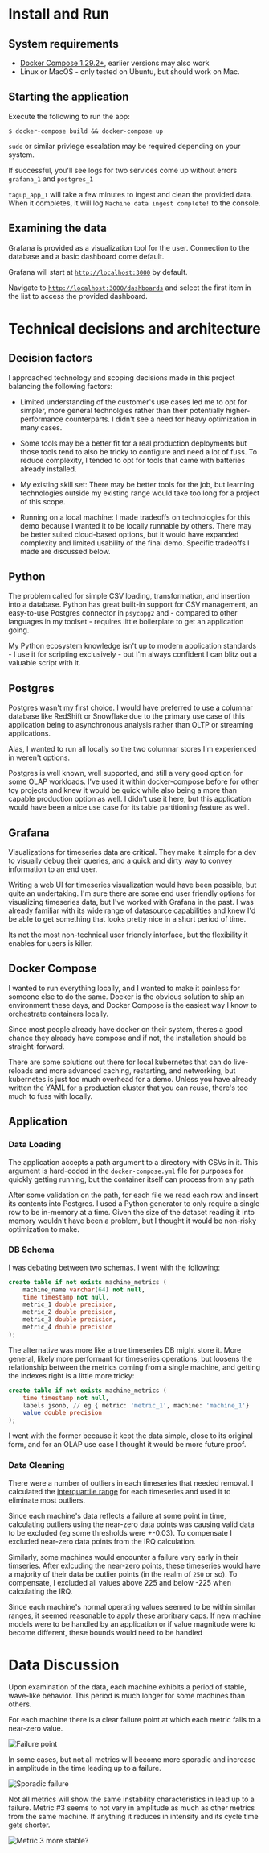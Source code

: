# Install and Run

## System requirements

- [Docker Compose 1.29.2+](https://docs.docker.com/compose/install/), earlier versions may also work
- Linux or MacOS - only tested on Ubuntu, but should work on Mac.

## Starting the application

Execute the following to run the app:

```
$ docker-compose build && docker-compose up
```

`sudo` or similar privlege escalation may be required depending on your system.

If successful, you'll see logs for two services come up without errors `grafana_1` and `postgres_1`

`tagup_app_1` will take a few minutes to ingest and clean the provided data. When it completes, it will log `Machine data ingest complete!` to the console.

## Examining the data

Grafana is provided as a visualization tool for the user. Connection to the database and a basic dashboard come default.

Grafana will start at [`http://localhost:3000`](http://localhost:3000) by default.

Navigate to [`http://localhost:3000/dashboards`](http://localhost:3000/dashboards) and select the first item in the list to access the provided dashboard.

# Technical decisions and architecture

## Decision factors

I approached technology and scoping decisions made in this project balancing the following factors:

- Limited understanding of the customer's use cases led me to opt for simpler, more general technolgies rather than their potentially higher-performance counterparts. I didn't see a need for heavy optimization in many cases.

- Some tools may be a better fit for a real production deployments but those tools tend to also be tricky to configure and need a lot of fuss. To reduce complexity, I tended to opt for tools that came with batteries already installed.

- My existing skill set: There may be better tools for the job, but learning technologies outside my existing range would take too long for a project of this scope.

- Running on a local machine: I made tradeoffs on technologies for this demo because I wanted it to be locally runnable by others. There may be better suited cloud-based options, but it would have expanded complexity and limited usability of the final demo. Specific tradeoffs I made are discussed below.

## Python

The problem called for simple CSV loading, transformation, and insertion into a database. Python has great built-in support for CSV management, an easy-to-use Postgres connector in `psycopg2` and - compared to other languages in my toolset - requires little boilerplate to get an application going.

My Python ecosystem knowledge isn't up to modern application standards - I use it for scripting exclusively - but I'm always confident I can blitz out a valuable script with it.

## Postgres

Postgres wasn't my first choice. I would have preferred to use a columnar database like RedShift or Snowflake due to the primary use case of this application being to asynchronous analysis rather than OLTP or streaming applications.

Alas, I wanted to run all locally so the two columnar stores I'm experienced in weren't options.

Postgres is well known, well supported, and still a very good option for some OLAP workloads. I've used it within docker-compose before for other toy projects and knew it would be quick while also being a more than capable production option as well. I didn't use it here, but this application would have been a nice use case for its table partitioning feature as well.

## Grafana

Visualizations for timeseries data are critical. They make it simple for a dev to visually debug their queries, and a quick and dirty way to convey information to an end user.

Writing a web UI for timeseries visualization would have been possible, but quite an undertaking. I'm sure there are some end user friendly options for visualizing timeseries data, but I've worked with Grafana in the past. I was already familiar with its wide range of datasource capabilities and knew I'd be able to get something that looks pretty nice in a short period of time.

Its not the most non-technical user friendly interface, but the flexibility it enables for users is killer.

## Docker Compose

I wanted to run everything locally, and I wanted to make it painless for someone else to do the same. Docker is the obvious solution to ship an environment these days, and Docker Compose is the easiest way I know to orchestrate containers locally.

Since most people already have docker on their system, theres a good chance they already have compose and if not, the installation should be straight-forward.

There are some solutions out there for local kubernetes that can do live-reloads and more advanced caching, restarting, and networking, but kubernetes is just too much overhead for a demo. Unless you have already written the YAML for a production cluster that you can reuse, there's too much to fuss with locally.

## Application

### Data Loading

The application accepts a path argument to a directory with CSVs in it. This argument is hard-coded in the `docker-compose.yml` file for purposes for quickly getting running, but the container itself can process from any path

After some validation on the path, for each file we read each row and insert its contents into Postgres. I used a Python generator to only require a single row to be in-memory at a time. Given the size of the dataset reading it into memory wouldn't have been a problem, but I thought it would be non-risky optimization to make.

### DB Schema

I was debating between two schemas. I went with the following:

```sql
create table if not exists machine_metrics (
    machine_name varchar(64) not null,
    time timestamp not null,
    metric_1 double precision,
    metric_2 double precision,
    metric_3 double precision,
    metric_4 double precision
);
```

The alternative was more like a true timeseries DB might store it. More general, likely more performant for timeseries operations, but loosens the relationship between the metrics coming from a single machine, and getting the indexes right is a little more tricky:

```sql
create table if not exists machine_metrics (
    time timestamp not null,
    labels jsonb, // eg { metric: 'metric_1', machine: 'machine_1'}
    value double precision
);
```

I went with the former because it kept the data simple, close to its original form, and for an OLAP use case I thought it would be more future proof.

### Data Cleaning

There were a number of outliers in each timeseries that needed removal. I calculated the [interquartile range](https://en.wikipedia.org/wiki/Interquartile_range#Outliers) for each timeseries and used it to eliminate most outliers.

Since each machine's data reflects a failure at some point in time, calculating outliers using the near-zero data points was causing valid data to be excluded (eg some thresholds were +-0.03). To compensate I excluded near-zero data points from the IRQ calculation.

Similarly, some machines would encounter a failure very early in their timseries. After exlcuding the near-zero points, these timeseries would have a majority of their data be outlier points (in the realm of `250` or so). To compensate, I excluded all values above 225 and below -225 when calculating the IRQ.

Since each machine's normal operating values seemed to be within similar ranges, it seemed reasonable to apply these arbritrary caps. If new machine models were to be handled by an application or if value magnitude were to become different, these bounds would need to be handled

# Data Discussion

Upon examination of the data, each machine exhibits a period of stable, wave-like behavior. This period is much longer for some machines than others.

For each machine there is a clear failure point at which each metric falls to a near-zero value.

![Failure point](/images/no-increase.png)

In some cases, but not all metrics will become more sporadic and increase in amplitude in the time leading up to a failure.

![Sporadic failure](/images/amplitude-increase.png)

Not all metrics will show the same instability characteristics in lead up to a failure. Metric #3 seems to not vary in amplitude as much as other metrics from the same machine. If anything it reduces in intensity and its cycle time gets shorter.

![Metric 3 more stable?](/images/all-metrics.png)
